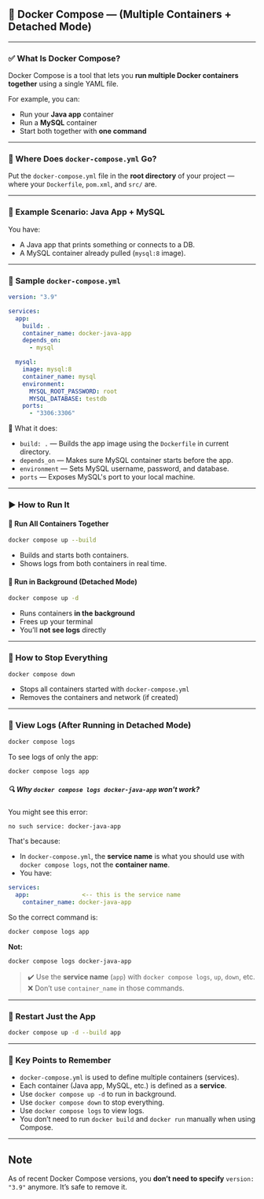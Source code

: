 
## 🐳 Docker Compose — (Multiple Containers + Detached Mode)

---

### ✅ What Is Docker Compose?

Docker Compose is a tool that lets you **run multiple Docker containers together** using a single YAML file.

For example, you can:

* Run your **Java app** container
* Run a **MySQL** container
* Start both together with **one command**

---

### 📁 Where Does `docker-compose.yml` Go?

Put the `docker-compose.yml` file in the **root directory** of your project — where your `Dockerfile`, `pom.xml`, and `src/` are.

---

### 🧱 Example Scenario: Java App + MySQL

You have:

* A Java app that prints something or connects to a DB.
* A MySQL container already pulled (`mysql:8` image).

---

### 🧾 Sample `docker-compose.yml`

```yaml
version: "3.9"

services:
  app:
    build: .
    container_name: docker-java-app
    depends_on:
      - mysql

  mysql:
    image: mysql:8
    container_name: mysql
    environment:
      MYSQL_ROOT_PASSWORD: root
      MYSQL_DATABASE: testdb
    ports:
      - "3306:3306"
```

📌 What it does:

* `build: .` — Builds the app image using the `Dockerfile` in current directory.
* `depends_on` — Makes sure MySQL container starts before the app.
* `environment` — Sets MySQL username, password, and database.
* `ports` — Exposes MySQL's port to your local machine.

---

### ▶️ How to Run It

#### 🔹 Run All Containers Together

```bash
docker compose up --build
```

* Builds and starts both containers.
* Shows logs from both containers in real time.

#### 🔹 Run in Background (Detached Mode)

```bash
docker compose up -d
```

* Runs containers **in the background**
* Frees up your terminal
* You’ll **not see logs** directly

---

### 🛑 How to Stop Everything

```bash
docker compose down
```

* Stops all containers started with `docker-compose.yml`
* Removes the containers and network (if created)

---

### 📜 View Logs (After Running in Detached Mode)

```bash
docker compose logs
```

To see logs of only the app:

```bash
docker compose logs app
```

##### 🔍 Why `docker compose logs docker-java-app` won't work?

You might see this error:

```
no such service: docker-java-app
```

That's because:

* In `docker-compose.yml`, the **service name** is what you should use with `docker compose logs`, not the **container name**.
* You have:

```yaml
services:
  app:               <-- this is the service name
    container_name: docker-java-app
```

So the correct command is:

```bash
docker compose logs app
```

**Not:**

```bash
docker compose logs docker-java-app
```

> ✔️ Use the **service name** (`app`) with `docker compose logs`, `up`, `down`, etc.
> ❌ Don’t use `container_name` in those commands.

---

### 🔁 Restart Just the App

```bash
docker compose up -d --build app
```

---

### 📌 Key Points to Remember

* `docker-compose.yml` is used to define multiple containers (services).
* Each container (Java app, MySQL, etc.) is defined as a **service**.
* Use `docker compose up -d` to run in background.
* Use `docker compose down` to stop everything.
* Use `docker compose logs` to view logs.
* You don’t need to run `docker build` and `docker run` manually when using Compose.

---

## Note

As of recent Docker Compose versions, you **don’t need to specify** `version: "3.9"` anymore. It’s safe to remove it.
